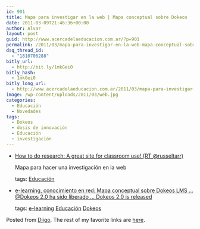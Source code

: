 ```yaml
---
id: 901
title: Mapa para investigar en la web | Mapa conceptual sobre Dokeos
date: 2011-03-09T21:46:36+00:00
author: Alvar
layout: post
guid: http://www.acercadelaeducacion.com.ar/?p=901
permalink: /2011/03/mapa-para-investigar-en-la-web-mapa-conceptual-sobre-dokeos/
dsq_thread_id:
  - "1810706288"
bitly_url:
  - http://bit.ly/1mkGei0
bitly_hash:
  - 1mkGei0
bitly_long_url:
  - http://www.acercadelaeducacion.com.ar/2011/03/mapa-para-investigar-en-la-web-mapa-conceptual-sobre-dokeos/
image: /wp-content/uploads/2011/03/web.jpg
categories:
  - Educación
  - Novedades
tags:
  - Dokeos
  - dosis de innovación
  - Educación
  - investigación
---
```

<ul class="diigo-linkroll"> <li> <p class="diigo-link"><a href="http://www.classtools.net/twitter/tweet.php?message=How%20to%20do%20research%3A%20A%20great%20site%20for%20classroom%20use%21&amp;url=http://www.kyvl.org/kids/homebase.html">How to do research: A great site for classroom use! (RT @russeltarr)</a></p> <p class="diigo-description">Mapa para hacer una investigación en la web</p> <p class="diigo-tags"><span>tags:</span> <a href="http://www.diigo.com/user/amaciel/Educación">Educación</a></p> </li> <li> <p class="diigo-link"><a href="http://e-learning-teleformacion.blogspot.com/2011/03/mapa-conceptual-sobre-dokeos-lms-dokeos.html?utm_source=feedburner&amp;utm_medium=feed&amp;utm_campaign=Feed%3A+E-learningConocimientoEnRed+%28e-learning%2C+conocimiento+en+red%29">e-learning, conocimiento en red: Mapa conceptual sobre Dokeos LMS ... @Dokeos 2.0 ha sido liberado ... Dokeos 2.0 is released</a></p> <p class="diigo-tags"><span>tags:</span> <a href="http://www.diigo.com/user/amaciel/e-learning">e-learning</a> <a href="http://www.diigo.com/user/amaciel/Educación">Educación</a> <a href="http://www.diigo.com/user/amaciel/Dokeos">Dokeos</a></p> </li> </ul> <p class="diigo-ps">Posted from <a href="http://www.diigo.com">Diigo</a>. The rest of my favorite links are <a href="http://www.diigo.com/user/amaciel">here</a>.</p>